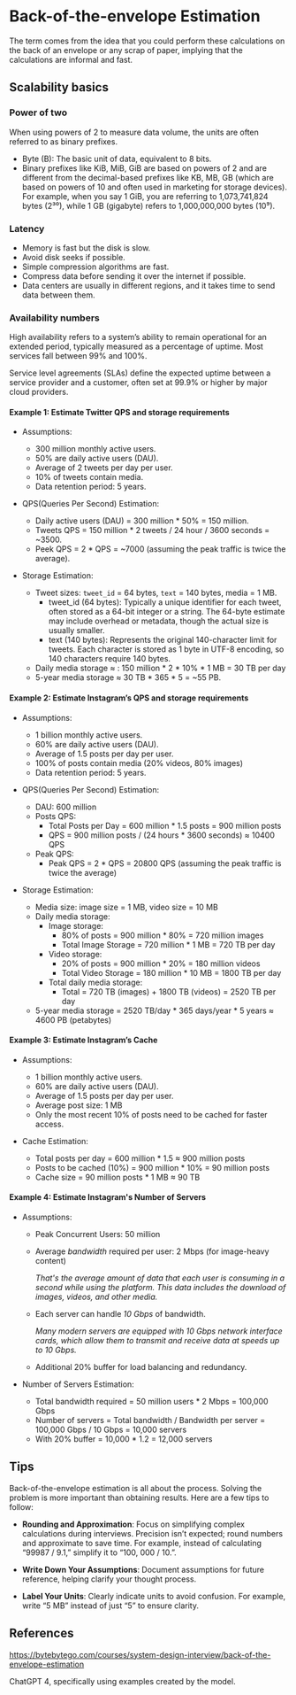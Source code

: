 # Back-of-the-envelope Estimation

The term comes from the idea that you could perform these calculations on the back of an envelope or any scrap of 
paper, implying that the calculations are informal and fast.

## Scalability basics

### Power of two

When using powers of 2 to measure data volume, the units are often referred to as binary prefixes.

- Byte (B): The basic unit of data, equivalent to 8 bits.
- Binary prefixes like KiB, MiB, GiB are based on powers of 2 and are different from the decimal-based prefixes like 
  KB, MB, GB (which are based on powers of 10 and often used in marketing for storage devices). For example, when 
  you say 1 GiB, you are referring to 1,073,741,824 bytes (2³⁰), while 1 GB (gigabyte) refers to 1,000,000,000 bytes 
  (10⁹).

### Latency

- Memory is fast but the disk is slow. 
- Avoid disk seeks if possible. 
- Simple compression algorithms are fast. 
- Compress data before sending it over the internet if possible. 
- Data centers are usually in different regions, and it takes time to send data between them.

### Availability numbers

High availability refers to a system’s ability to remain operational for an extended period, typically measured as a 
percentage of uptime. Most services fall between 99% and 100%.

Service level agreements (SLAs) define the expected uptime between a service provider and a customer, often set at 
99.9% or higher by major cloud providers.

#### Example 1: Estimate Twitter QPS and storage requirements

- Assumptions:
  - 300 million monthly active users.
  - 50% are daily active users (DAU).
  - Average of 2 tweets per day per user.
  - 10% of tweets contain media.
  - Data retention period: 5 years.

- QPS(Queries Per Second) Estimation:
  - Daily active users (DAU) = 300 million * 50% = 150 million.
  - Tweets QPS = 150 million * 2 tweets / 24 hour / 3600 seconds = ~3500.
  - Peek QPS = 2 * QPS = ~7000 (assuming the peak traffic is twice the average).

- Storage Estimation:
  - Tweet sizes: `tweet_id` = 64 bytes, `text` = 140 bytes, media = 1 MB.
    - tweet_id (64 bytes): Typically a unique identifier for each tweet, often stored as a 64-bit integer or a string.
    The 64-byte estimate may include overhead or metadata, though the actual size is usually smaller.
    - text (140 bytes): Represents the original 140-character limit for tweets. Each character is stored as 1 byte in
  UTF-8 encoding, so 140 characters require 140 bytes.
  - Daily media storage ≈ : 150 million * 2 * 10% * 1 MB = 30 TB per day
  - 5-year media storage ≈ 30 TB * 365 * 5 = ~55 PB.

#### Example 2: Estimate Instagram’s QPS and storage requirements

- Assumptions:
  - 1 billion monthly active users.
  - 60% are daily active users (DAU).
  - Average of 1.5 posts per day per user.
  - 100% of posts contain media (20% videos, 80% images)
  - Data retention period: 5 years.

- QPS(Queries Per Second) Estimation:
  - DAU: 600 million
  - Posts QPS:
    - Total Posts per Day = 600 million * 1.5 posts = 900 million posts
    - QPS = 900 million posts / (24 hours * 3600 seconds) ≈ 10400 QPS
  - Peak QPS:
    - Peak QPS = 2 * QPS = 20800 QPS (assuming the peak traffic is twice the average)

- Storage Estimation:
  - Media size: image size = 1 MB, video size = 10 MB
  - Daily media storage:
    - Image storage:
      - 80% of posts = 900 million * 80% = 720 million images
      - Total Image Storage = 720 million * 1 MB = 720 TB per day
    - Video storage:
      - 20% of posts = 900 million * 20% = 180 million videos
      - Total Video Storage = 180 million * 10 MB = 1800 TB per day
    - Total daily media storage:
      - Total = 720 TB (images) + 1800 TB (videos) = 2520 TB per day
  - 5-year media storage = 2520 TB/day * 365 days/year * 5 years ≈ 4600 PB (petabytes)

#### Example 3: Estimate Instagram’s Cache

- Assumptions:
  - 1 billion monthly active users.
  - 60% are daily active users (DAU).
  - Average of 1.5 posts per day per user.
  - Average post size: 1 MB
  - Only the most recent 10% of posts need to be cached for faster access.

- Cache Estimation:
  - Total posts per day = 600 million * 1.5 ≈ 900 million posts
  - Posts to be cached (10%) = 900 million * 10% = 90 million posts
  - Cache size = 90 million posts * 1 MB ≈ 90 TB

#### Example 4: Estimate Instagram's Number of Servers
- Assumptions:
  - Peak Concurrent Users: 50 million
  - Average _bandwidth_ required per user: 2 Mbps (for image-heavy content)
  
    _That's the average amount of data that each user is consuming in a second while using the platform. This data 
    includes the download of images, videos, and other media._
  - Each server can handle _10 Gbps_ of bandwidth.

    _Many modern servers are equipped with 10 Gbps network interface cards, which allow them to transmit and receive 
  data at speeds up to 10 Gbps._
  - Additional 20% buffer for load balancing and redundancy.

- Number of Servers Estimation:
  - Total bandwidth required = 50 million users * 2 Mbps = 100,000 Gbps
  - Number of servers = Total bandwidth / Bandwidth per server = 100,000 Gbps / 10 Gbps = 10,000 servers
  - With 20% buffer = 10,000 * 1.2 = 12,000 servers

## Tips

Back-of-the-envelope estimation is all about the process. Solving the problem is more important than obtaining 
results. Here are a few tips to follow:

- **Rounding and Approximation**: Focus on simplifying complex calculations during interviews. Precision isn’t expected; 
round numbers and approximate to save time. For example, instead of calculating “99987 / 9.1,” simplify it to “100,
000 / 10.”.

- **Write Down Your Assumptions**: Document assumptions for future reference, helping clarify your thought process.

- **Label Your Units**: Clearly indicate units to avoid confusion. For example, write “5 MB” instead of just “5” to ensure 
clarity.

## References

https://bytebytego.com/courses/system-design-interview/back-of-the-envelope-estimation

ChatGPT 4, specifically using examples created by the model.